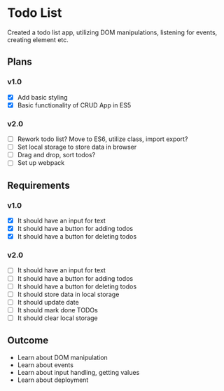 # Todo List

Created a todo list app, utilizing DOM manipulations, listening for events, creating element etc.

## Plans

### v1.0
* [x] Add basic styling
* [x] Basic functionality of CRUD App in ES5

### v2.0
* [ ] Rework todo list? Move to ES6, utilize class, import export?
* [ ] Set local storage to store data in browser
* [ ] Drag and drop, sort todos?
* [ ] Set up webpack

## Requirements

### v1.0
* [x] It should have an input for text
* [x] It should have a button for adding todos
* [x] It should have a button for deleting todos

### v2.0
* [ ] It should have an input for text
* [ ] It should have a button for adding todos
* [ ] It should have a button for deleting todos
* [ ] It should store data in local storage
* [ ] It should update date
* [ ] It should mark done TODOs
* [ ] It should clear local storage

## Outcome
* Learn about DOM manipulation
* Learn about events
* Learn about input handling, getting values
* Learn about deployment
